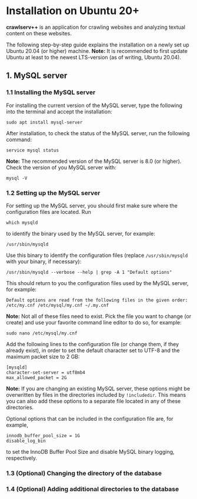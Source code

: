 # Installation on Ubuntu 20+

**crawlserv++** is an application for crawling websites and analyzing textual content on these websites.

The following step-by-step guide explains the installation on a newly set up Ubuntu 20.04 (or higher) machine. **Note:** It is recommended to first update Ubuntu at least to the newest LTS-version (as of writing, Ubuntu 20.04).

## 1. MySQL server
### 1.1 Installing the MySQL server
For installing the current version of the MySQL server, type the following into the terminal and accept the installation:

    sudo apt install mysql-server

After installation, to check the status of the MySQL server, run the following command:

    service mysql status
    
**Note:** The recommended version of the MySQL server is 8.0 (or higher). Check the version of you MySQL server with:

    mysql -V

### 1.2 Setting up the MySQL server

For setting up the MySQL server, you should first make sure where the configuration files are located. Run

    which mysqld
    
to identify the binary used by the MySQL server, for example:

    /usr/sbin/mysqld

Use this binary to identify the configuration files (replace ```/usr/sbin/mysqld``` with your binary, if necessary):

    /usr/sbin/mysqld --verbose --help | grep -A 1 "Default options"

This should return to you the configuration files used by the MySQL server, for example:

```
Default options are read from the following files in the given order:
/etc/my.cnf /etc/mysql/my.cnf ~/.my.cnf
```

**Note:** Not all of these files need to exist. Pick the file you want to change (or create) and use your favorite command line editor to do so, for example:

    sudo nano /etc/mysql/my.cnf

Add the following lines to the configuration file (or change them, if they already exist), in order to set the default character set to UTF-8 and the maximum packet size to 2 GB:

```
[mysqld]
character-set-server = utf8mb4
max_allowed_packet = 2G
```

**Note:** If you are changing an existing MySQL server, these options might be overwritten by files in the directories included by ```!includedir```. This means you can also add these options to a separate file located in any of these directories.

Optional options that can be included in the configuration file are, for example,

```
innodb_buffer_pool_size = 1G
disable_log_bin
```

to set the InnoDB Buffer Pool Size and disable MySQL binary logging, respectively.

### 1.3 (Optional) Changing the directory of the database

### 1.4 (Optional) Adding additional directories to the database

